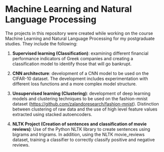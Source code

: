 # Machine Learning and Natural Language Processing

The projects in this repository were created while working on the course Machine Learning and Natural Language Processing for my postgraduate studies. They include the following:

1. **Supervised learning (Classification)**: examining different financial performance indicators of Greek companies and creating a classification model to identify those that will go bankrupt.

2. **CNN architecture**: development of a CNN model to be used on the CIFAR-10 dataset. The development includes experimentation with different loss functions and a more complex model structure.

3. **Unsupervised learning (Clustering)**: development of deep learning models and clustering techniques to be used on the fashion-mnist dataset (https://github.com/zalandoresearch/fashion-mnist). Distinction between clustering of raw data and the use of high level feature values extracted using stacked autoencoders.

4. **NLTK Project (Creation of sentences and classification of movie reviews)**: Use of the Python NLTK library to create sentences using bigrams and trigrams. In addition, using the NLTK movie_reviews dataset, training a classifier to correctly classify positive and negative reviews.
